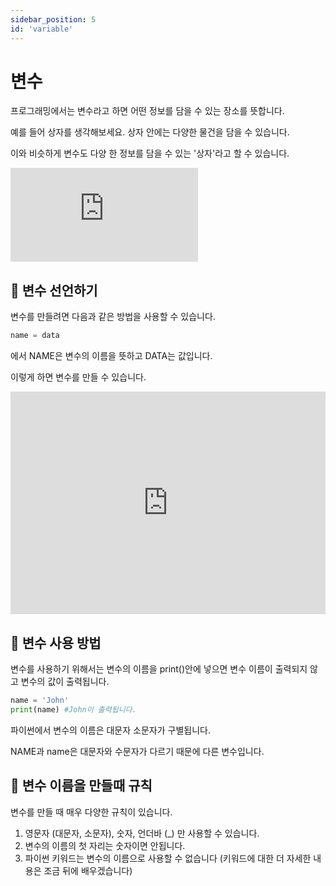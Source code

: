 ```yaml
---
sidebar_position: 5
id: 'variable'
---
```


# 변수

프로그래밍에서는 변수라고 하면 어떤 정보를 담을 수 있는 장소를 뜻합니다.

예를 들어 상자를 생각해보세요. 상자 안에는 다양한 물건을 담을 수 있습니다.

이와 비슷하게 변수도 다양 한 정보를 담을 수 있는 '상자'라고 할 수 있습니다.

<iframe src="https://www.youtube.com/embed/Qu5_eBK6OkI" title="YouTube video player" frameborder="0" allow="accelerometer; autoplay; clipboard-write; encrypted-media; gyroscope; picture-in-picture" allowfullscreen></iframe>

## 📛 변수 선언하기

변수를 만들려면 다음과 같은 방법을 사용할 수 있습니다.

```python
name = data
```

에서 NAME은 변수의 이름을 뜻하고 DATA는 값입니다.

이렇게 하면 변수를 만들 수 있습니다.

<iframe src="https://trinket.io/embed/python/a5d980683b" width="100%" height="356" frameborder="0" marginwidth="0" marginheight="0" allowfullscreen></iframe>

## 🧰 변수 사용 방법

변수를 사용하기 위해서는 변수의 이름을 print()안에 넣으면 변수 이름이 출력되지 않고 변수의 값이 출력됩니다.

```python
name = 'John'
print(name) #John이 출력됩니다.
```

파이썬에서 변수의 이름은 대문자 소문자가 구별됩니다.

NAME과 name은 대문자와 수문자가 다르기 때문에 다른 변수입니다.

## 📘 변수 이름을 만들때 규칙

변수를 만들 때 매우 다양한 규칙이 있습니다.

1. 영문자 (대문자, 소문자), 숫자, 언더바 (\_) 만 사용할 수 있습니다.
2. 변수의 이름의 첫 자리는 숫자이면 안됩니다.
3. 파이썬 키워드는 변수의 이름으로 사용할 수 없습니다 (키워드에 대한 더 자세한 내용은 조금 뒤에 배우겠습니다)
